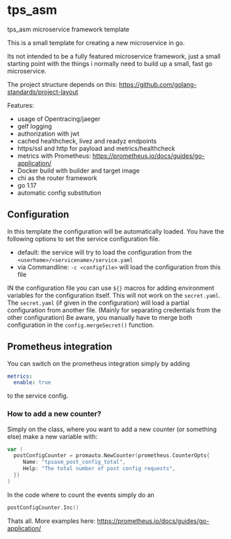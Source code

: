 # tps_asm

tps_asm microservice framework template

This is a small template for creating a new microservice in go. 

Its not intended to be a fully featured microservice framework, just a small starting point with the things i normally need to build up a small, fast go microservice.

The project structure depends on this: https://github.com/golang-standards/project-layout

Features:

- usage of Opentracing/jaeger
- gelf logging
- authorization with jwt
- cached healthcheck, livez and readyz endpoints
- https/ssl and http for payload and metrics/healthcheck
- metrics with Prometheus: https://prometheus.io/docs/guides/go-application/
- Docker build with builder and target image
- chi as the router framework
- go 1.17
- automatic config substitution 

## Configuration

In this template the configuration will be automatically loaded. You have the following options to set the service configuration file.

- default: the service will try to load the configuration from the `<userhome>/<servicename>/service.yaml`
- via Commandline: `-c <configfile>` will load the configuration from this file

IN the configuration file you can use `${}` macros for adding environment variables for the configuration itself. This will not work on the `secret.yaml`. The `secret.yaml` (if given in the configuration) will load a partial configuration from another file. (Mainly for separating credentials from the other configuration) Be aware, you manually have to merge both configuration in the `config.mergeSecret()` function.



## Prometheus integration

You can switch on the prometheus integration simply by adding 

```yaml
metrics:
  enable: true
```

to the service config.

### How to add a new counter?

Simply on the class, where you want to add a new counter (or something else) make a new variable with:

```go
var (
  postConfigCounter = promauto.NewCounter(prometheus.CounterOpts{
	 Name: "tpsasm_post_config_total",
     Help: "The total number of post config requests",
  })
)
```

In the code where to count the events simply do an



```go
postConfigCounter.Inc()
```

 Thats all. More examples here: https://prometheus.io/docs/guides/go-application/
